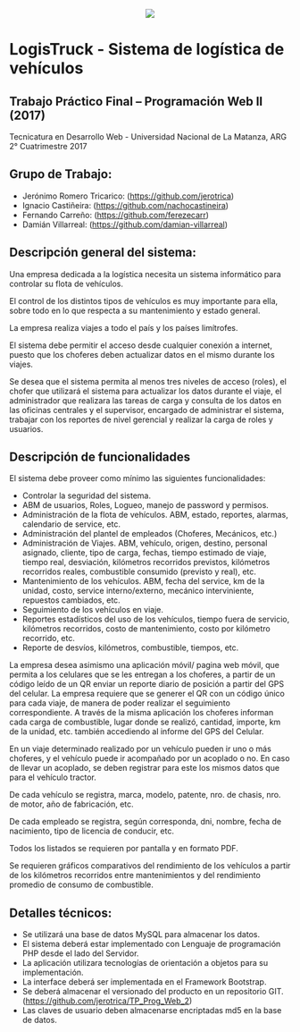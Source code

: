<p align="center"><img src="http://i410.photobucket.com/albums/pp182/nacho_0804/img/logo1_zpsg8dv3qbn.png"></p>

# LogisTruck - Sistema de logística de vehículos

Trabajo Práctico Final – Programación Web II (2017)
------------------------------------

Tecnicatura en Desarrollo Web - Universidad Nacional de La Matanza, ARG
2° Cuatrimestre 2017


Grupo de Trabajo:
------------------------------------

+ Jerónimo Romero Tricarico: (https://github.com/jerotrica)
+ Ignacio Castiñeira: (https://github.com/nachocastineira)
+ Fernando Carreño: (https://github.com/ferezecarr)
+ Damián Villarreal: (https://github.com/damian-villarreal)

Descripción general del sistema:
------------------------------------

Una empresa dedicada a la logística necesita un sistema informático para controlar su flota de vehículos.

El control de los distintos tipos de vehículos es muy importante para ella, sobre todo en lo que respecta a
su mantenimiento y estado general.

La empresa realiza viajes a todo el país y los países limítrofes.

El sistema debe permitir el acceso desde cualquier conexión a internet, puesto que los choferes deben actualizar datos en el mismo durante los viajes.

Se desea que el sistema permita al menos tres niveles de acceso (roles), el chofer que utilizará el sistema para actualizar los datos durante el viaje, el administrador que realizara las tareas de carga y consulta de
los datos en las oficinas centrales y el supervisor, encargado de administrar el sistema, trabajar con los reportes de nivel gerencial y realizar la carga de roles y usuarios.


Descripción de funcionalidades
------------------------------------

El sistema debe proveer como mínimo las siguientes funcionalidades:

+ Controlar la seguridad del sistema.
+ ABM de usuarios, Roles, Logueo, manejo de password y permisos.
+ Administración de la flota de vehículos. ABM, estado, reportes, alarmas, calendario de service, etc.
+ Administración del plantel de empleados (Choferes, Mecánicos, etc.)
+ Administración de Viajes. ABM, vehículo, origen, destino, personal asignado, cliente, tipo de carga, fechas, tiempo estimado de viaje, tiempo real, desviación, kilómetros recorridos previstos, kilómetros recorridos reales, combustible consumido (previsto y real), etc.
+ Mantenimiento de los vehículos. ABM, fecha del service, km de la unidad, costo, service interno/externo, mecánico interviniente, repuestos cambiados, etc.
+ Seguimiento de los vehículos en viaje.
+ Reportes estadísticos del uso de los vehículos, tiempo fuera de servicio, kilómetros recorridos, costo de mantenimiento, costo por kilómetro recorrido, etc.
+ Reporte de desvíos, kilómetros, combustible, tiempos, etc.



La empresa desea asimismo una aplicación móvil/ pagina web móvil, que permita a los celulares que se les entregan a los choferes, a partir de un código leído de un QR enviar un reporte diario de posición a partir del GPS del celular. La empresa requiere que se generer el QR con un código único para cada viaje,
de manera de poder realizar el seguimiento correspondiente. A través de la misma aplicación los
choferes informan cada carga de combustible, lugar donde se realizó, cantidad, importe, km de la
unidad, etc. también accediendo al informe del GPS del Celular.

En un viaje determinado realizado por un vehículo pueden ir uno o más choferes, y el vehículo puede ir
acompañado por un acoplado o no. En caso de llevar un acoplado, se deben registrar para este los
mismos datos que para el vehículo tractor.

De cada vehículo se registra, marca, modelo, patente, nro. de chasis, nro. de motor, año de fabricación,
etc.

De cada empleado se registra, según corresponda, dni, nombre, fecha de nacimiento, tipo de licencia de
conducir, etc.

Todos los listados se requieren por pantalla y en formato PDF.

Se requieren gráficos comparativos del rendimiento de los vehículos a partir de los kilómetros recorridos
entre mantenimientos y del rendimiento promedio de consumo de combustible.


Detalles técnicos:
----------------------

+ Se utilizará una base de datos MySQL para almacenar los datos.
+ El sistema deberá estar implementado con Lenguaje de programación PHP desde el lado del Servidor.
+ La aplicación utilizara tecnologías de orientación a objetos para su implementación.
+ La interface deberá ser implementada en el Framework Bootstrap.
+ Se deberá almacenar el versionado del producto en un repositorio GIT. (https://github.com/jerotrica/TP_Prog_Web_2)
+ Las claves de usuario deben almacenarse encriptadas md5 en la base de datos.
